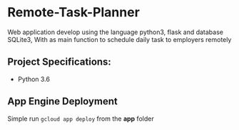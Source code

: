 # Remote-Task-Planner

Web application develop using the language python3, flask and database SQLite3, With as main function to schedule daily task to employers remotely

## Project Specifications:

- Python 3.6

## App Engine Deployment

Simple run `gcloud app deploy` from the **app** folder
